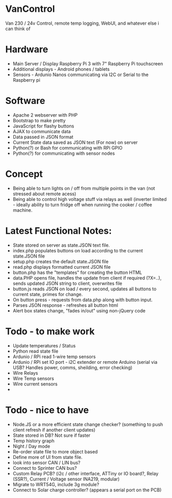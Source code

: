 # VanControl
Van 230 / 24v Control, remote temp logging, WebUI, and whatever else i can think of

# Hardware
- Main Server / Display Raspberry Pi 3 with 7" Raspberry Pi touchscreen
- Additional displays - Android phones / tablets
- Sensors - Ardunio Nanos communicating via I2C or Serial to the Raspberry pi


# Software
- Apache 2 webserver with PHP
- Bootstrap to make pretty
- JavaScript for flashy buttons
- AJAX to communicate data
- Data passed in JSON format
- Current State data saved as JSON text (For now) on server
- Python(?) or Bash for communicating with RPi GPIO
- Python(?) for communicating with sensor nodes

# Concept
- Being able to turn lights on / off from multiple points in the van (not stressed about remote acess)
- Being able to control high voltage stuff via relays as well (inverter limited - ideally ability to turn fridge off when running the cooker / coffee machine.


# Latest Functional Notes:
- State stored on server as state.JSON text file. 
- index.php populates buttons on load according to the current state.JSON file
- setup.php creates the default state.JSON file
- read.php displays formatted current JSON file
- button.php has the "templates" for creating the button HTML
- data.PHP opens file, handles the update from client if required (?X=..), sends updated JSON string to client, overwrites file
- button.js reads JSON on load / every second, updates all buttons to current state, primes for change.
- On button press - requests from data.php along with button input.
- Parses JSON response - refreshes all button html
- Alert box states change, "fades in/out" using non-jQuery code

# Todo - to make work
- Update temperatures / Status
- Python read state file
- Ardunio / RPi read 1-wire temp sensors
- Ardunio / RPi set IO port - i2C extender or remote Arduino (serial via USB? Handles power, comms, sheilding, error checking)
- Wire Relays
- Wire Temp sensors
- Wire current sensors
- 

# Todo - nice to have
- Node.JS or a more efficient state change checker? (something to push client refresh if another client updates)
- State stored in DB? Not sure if faster
- Temp history graph
- Night / Day mode
- Re-order state file to more object based
- Define more of UI from state file.
- look into sensor CAN / LIN bus?
- Connect to Sprinter CAN bus?
- Custom Relay PCB? (i2c / other interface, ATTiny or IO board?, Relay (SSR?), Current / Voltage sensor INA219, modular)
- Migrate to WRT54G, include 3g module?
- Connect to Solar charge controller? (appears a serial port on the PCB)

